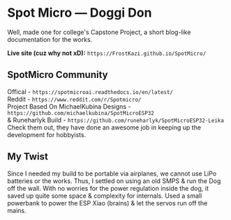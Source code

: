 
# Spot Micro — Doggi Don

Well, made one for college's Capstone Project, a short blog-like documentation for the works.

**Live site (cuz why not xD):** `https://FrostKazi.github.io/SpotMicro/`

## SpotMicro Community
Offical - `https://spotmicroai.readthedocs.io/en/latest/`  
Reddit - `https://www.reddit.com/r/Spotmicro/`  
Project Based On MichaelKubina Designs - `https://github.com/michaelkubina/SpotMicroESP32`  
& Runeharlyk Build - `https://github.com/runeharlyk/SpotMicroESP32-Leika`  
Check them out, they have done an awesome job in keeping up the development for hobbyists.

## My Twist
Since I needed my build to be portable via airplanes, we cannot use LiPo batteries or the works. Thus, I settled on using an old SMPS & run the Dog off the wall. 
With no worries for the power regulation inside the dog, it saved up quite some space & complexity for internals. Used a small powerbank to power the ESP Xiao (brains) & let the servos run off the mains.
